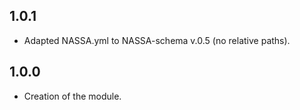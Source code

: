 ## 1.0.1
- Adapted NASSA.yml to NASSA-schema v.0.5 (no relative paths).
## 1.0.0
- Creation of the module.
